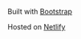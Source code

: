 Built with [Bootstrap](https://getbootstrap.com/docs/5.0/getting-started/introduction/)

Hosted on [Netlify](https://doctorsvetlana.netlify.app/)
